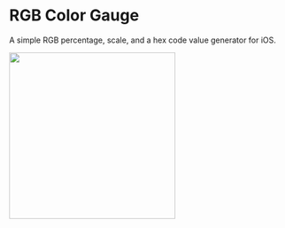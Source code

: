 # RGB Color Gauge

A simple RGB percentage, scale, and a hex code value generator for iOS.

<img src="https://github.com/dcond007/RGB-Color-Gen/blob/main/Color_Gauge.gif" width="300">

